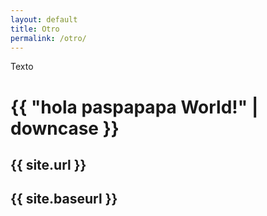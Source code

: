 ```yaml
---
layout: default
title: Otro
permalink: /otro/
---
```

Texto

<h1>{{ "hola paspapapa World!" | downcase }}</h1>

<h2>{{ site.url }} </h2>
<h2>{{ site.baseurl }} </h2>
